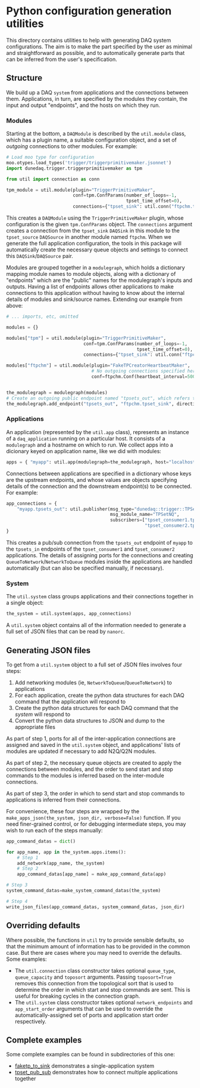# Python configuration generation utilities

This directory contains utilities to help with generating DAQ system
configurations. The aim is to make the part specified by the user as
minimal and straightforward as possible, and to automatically generate
parts that can be inferred from the user's specification.

## Structure

We build up a DAQ `system` from applications and the connections between them. Applications, in turn, are specified by the modules they contain, the input and output "endpoints", and the hosts on which they run.


### Modules

Starting at the bottom, a `DAQModule` is described by the `util.module` class, which has a plugin name, a suitable configuration object, and a set of _outgoing_ connections to other modules. For example:

```python
# Load moo type for configuration
moo.otypes.load_types('trigger/triggerprimitivemaker.jsonnet')
import dunedaq.trigger.triggerprimitivemaker as tpm

from util import connection as conn

tpm_module = util.module(plugin="TriggerPrimitiveMaker",
                         conf=tpm.ConfParams(number_of_loops=-1,
                                             tpset_time_offset=0),
                         connections={"tpset_sink": util.conn("ftpchm.tpset_source")})

```

This creates a `DAQModule` using the `TriggerPrimitiveMaker` plugin, whose configuration is the given `tpm.ConfParams` object. The `connections` argument creates a connection from the `tpset_sink` `DAQSink` in this module to the `tpset_source` `DAQSource` in another module named `ftpchm`. When we generate the full application configuration, the tools in this package will automatically create the necessary queue objects and settings to connect this `DAQSink`/`DAQSource` pair.

Modules are grouped together in a `modulegraph`, which holds a dictionary mapping module names to module objects, along with a dictionary of "endpoints" which are the "public" names for the modulegraph's inputs and outputs. Having a list of endpoints allows other applications to make connections to this application without having to know about the internal details of modules and sink/source names. Extending our example from above:

```python
# ... imports, etc, omitted

modules = {}

modules["tpm"] = util.module(plugin="TriggerPrimitiveMaker",
                             conf=tpm.ConfParams(number_of_loops=-1,
                                                 tpset_time_offset=0),
                             connections={"tpset_sink": util.conn("ftpchm.tpset_source")})

modules["ftpchm"] = util.module(plugin="FakeTPCreatorHeartbeatMaker",
                                # No outgoing connections specified here
                                conf=ftpchm.Conf(heartbeat_interval=50000))


the_modulegraph = modulegraph(modules)
# Create an outgoing public endpoint named "tpsets_out", which refers to the "tpset_sink" DAQSink in the "ftpchm" module
the_modulegraph.add_endpoint("tpsets_out", "ftpchm.tpset_sink", direction.OUT)
```

### Applications

An application (represented by the `util.app` class), represents an instance of a `daq_application` running on a particular host. It consists of a `modulegraph` and a hostname on which to run. We collect apps into a dicionary keyed on application name, like we did with modules:

```python
apps = { "myapp": util.app(modulegraph=the_modulegraph, host="localhost") }
```

Connections between applications are specified in a dictionary whose keys are the upstream endpoints, and whose values are objects specifying details of the connection and the downstream endpoint(s) to be connected. For example:

```python
app_connections = {
    "myapp.tpsets_out": util.publisher(msg_type="dunedaq::trigger::TPSet",
                                       msg_module_name="TPSetNQ",
                                       subscribers=["tpset_consumer1.tpsets_in",
                                                    "tpset_consumer2.tpsets_in"])
}
```

This creates a pub/sub connection from the `tpsets_out` endpoint of `myapp` to the `tpsets_in` endpoints of the `tpset_consumer1` and `tpset_consumer2` applications. The details of assigning ports for the connections and creating `QueueToNetwork`/`NetworkToQueue` modules inside the applications are handled automatically (but can also be specified manually, if necessary).

### System

The `util.system` class groups applications and their connections together in a single object:

```python
the_system = util.system(apps, app_connections)
```

A `util.system` object contains all of the information needed to generate a full set of JSON files that can be read by `nanorc`.

## Generating JSON files

To get from a `util.system` object to a full set of JSON files involves four steps:

1. Add networking modules (ie, `NetworkToQueue`/`QueueToNetwork`) to applications
2. For each application, create the python data structures for each DAQ command that the application will respond to
3. Create the python data structures for each DAQ command that the _system_ will respond to
4. Convert the python data structures to JSON and dump to the appropriate files

As part of step 1, ports for all of the inter-application connections are assigned and saved in the `util.system` object, and applications' lists of modules are updated if necessary to add N2Q/Q2N modules.

As part of step 2, the necessary queue objects are created to apply the connections between modules, and the order to send start and stop commands to the modules is inferred based on the inter-module connections.

As part of step 3, the order in which to send start and stop commands to applications is inferred from their connections.

For convenience, these four steps are wrapped by the `make_apps_json(the_system, json_dir, verbose=False)` function. If you need finer-grained control, or for debugging intermediate steps, you may wish to run each of the steps manually:

```python
app_command_datas = dict()

for app_name, app in the_system.apps.items():
    # Step 1
    add_network(app_name, the_system)
    # Step 2
    app_command_datas[app_name] = make_app_command_data(app)

# Step 3
system_command_datas=make_system_command_datas(the_system)

# Step 4
write_json_files(app_command_datas, system_command_datas, json_dir)
```

## Overriding defaults

Where possible, the functions in `util` try to provide sensible defaults, so that the minimum amount of information has to be provided in the common case. But there are cases where you may need to override the defaults. Some examples:

* The `util.connection` class constructor takes optional `queue_type`, `queue_capacity` and `toposort` arguments. Passing `toposort=True` removes this connection from the topological sort that is used to determine the order in which start and stop commands are sent. This is useful for breaking cycles in the connection graph.
* The `util.system` class constructor takes optional `network_endpoints` and `app_start_order` arguments that can be used to override the automatically-assigned set of ports and application start order respectively.

## Complete examples

Some complete examples can be found in subdirectories of this one:

* [faketp_to_sink](faketp_to_sink/) demonstrates a single-application system
* [tpset_pub_sub](tpset_pub_sub/) demonstrates how to connect multiple applications together
